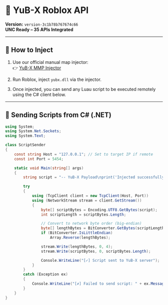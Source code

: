 # 🚀 YuB-X Roblox API  
**Version:** `version-3c1b78b767674c66`  
**UNC Ready – 35 APIs Integrated**

---

## 💉 How to Inject

1. Use our official manual map injector:  
   👉 [YuB-X MMP Injector](https://github.com/YuB-W/RBX-MMP-Injector/tree/main)

2. Run Roblox, inject `yubx.dll` via the injector.

3. Once injected, you can send any Luau script to be executed remotely using the C# client below.

---

## 📡 Sending Scripts from C# (.NET)

```csharp
using System;
using System.Net.Sockets;
using System.Text;

class ScriptSender
{
    const string Host = "127.0.0.1"; // Set to target IP if remote
    const int Port = 5454;

    static void Main(string[] args)
    {
        string script = "-- YuB-X Payload\nprint('Injected successfully!')";

        try
        {
            using (TcpClient client = new TcpClient(Host, Port))
            using (NetworkStream stream = client.GetStream())
            {
                byte[] scriptBytes = Encoding.UTF8.GetBytes(script);
                int scriptLength = scriptBytes.Length;

                // Convert to network byte order (big-endian)
                byte[] lengthBytes = BitConverter.GetBytes(scriptLength);
                if (BitConverter.IsLittleEndian)
                    Array.Reverse(lengthBytes);

                stream.Write(lengthBytes, 0, 4);
                stream.Write(scriptBytes, 0, scriptBytes.Length);

                Console.WriteLine("[✓] Script sent to YuB-X server");
            }
        }
        catch (Exception ex)
        {
            Console.WriteLine("[✗] Failed to send script: " + ex.Message);
        }
    }
}
